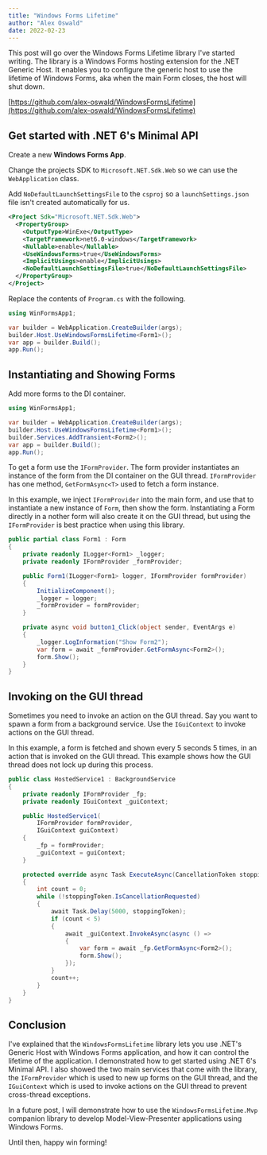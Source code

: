 ```yaml
---
title: "Windows Forms Lifetime"
author: "Alex Oswald"
date: 2022-02-23
---
```



This post will go over the Windows Forms Lifetime library I've started writing. The library is a Windows Forms hosting extension for the .NET Generic Host. It enables you to configure the generic host to use the lifetime of Windows Forms, aka when the main Form closes, the host will shut down.

[https://github.com/alex-oswald/WindowsFormsLifetime](https://github.com/alex-oswald/WindowsFormsLifetime)


## Get started with .NET 6's Minimal API

Create a new **Windows Forms App**.

Change the projects SDK to `Microsoft.NET.Sdk.Web` so we can use the `WebApplication` class.

Add `NoDefaultLaunchSettingsFile` to the `csproj` so a `launchSettings.json` file isn't created automatically for us.

```xml
<Project Sdk="Microsoft.NET.Sdk.Web">
  <PropertyGroup>
    <OutputType>WinExe</OutputType>
    <TargetFramework>net6.0-windows</TargetFramework>
    <Nullable>enable</Nullable>
    <UseWindowsForms>true</UseWindowsForms>
    <ImplicitUsings>enable</ImplicitUsings>
    <NoDefaultLaunchSettingsFile>true</NoDefaultLaunchSettingsFile>
  </PropertyGroup>
</Project>
```

Replace the contents of `Program.cs` with the following.

```csharp
using WinFormsApp1;

var builder = WebApplication.CreateBuilder(args);
builder.Host.UseWindowsFormsLifetime<Form1>();
var app = builder.Build();
app.Run();
```


## Instantiating and Showing Forms

Add more forms to the DI container.

```csharp
using WinFormsApp1;

var builder = WebApplication.CreateBuilder(args);
builder.Host.UseWindowsFormsLifetime<Form1>();
builder.Services.AddTransient<Form2>();
var app = builder.Build();
app.Run();
```

To get a form use the `IFormProvider`. The form provider instantiates an instance of the form from the DI container on the GUI thread. `IFormProvider` has one method, `GetFormAsync<T>` used to fetch a form instance.

In this example, we inject `IFormProvider` into the main form, and use that to instantiate a new instance of `Form`, then show the form. Instantiating a Form directly in a nother form will also create it on the GUI thread, but using the `IFormProvider` is best practice when using this library.

```csharp
public partial class Form1 : Form
{
    private readonly ILogger<Form1> _logger;
    private readonly IFormProvider _formProvider;

    public Form1(ILogger<Form1> logger, IFormProvider formProvider)
    {
        InitializeComponent();
        _logger = logger;
        _formProvider = formProvider;
    }

    private async void button1_Click(object sender, EventArgs e)
    {
        _logger.LogInformation("Show Form2");
        var form = await _formProvider.GetFormAsync<Form2>();
        form.Show();
    }
}
```


## Invoking on the GUI thread

Sometimes you need to invoke an action on the GUI thread. Say you want to spawn a form from a background service. Use the `IGuiContext` to invoke
actions on the GUI thread.

In this example, a form is fetched and shown every 5 seconds 5 times, in an action that is invoked on the GUI thread. This example shows how the GUI thread does not lock up during this process.

```csharp
public class HostedService1 : BackgroundService
{
    private readonly IFormProvider _fp;
    private readonly IGuiContext _guiContext;

    public HostedService1(
        IFormProvider formProvider,
        IGuiContext guiContext)
    {
        _fp = formProvider;
        _guiContext = guiContext;
    }

    protected override async Task ExecuteAsync(CancellationToken stoppingToken)
    {
        int count = 0;
        while (!stoppingToken.IsCancellationRequested)
        {
            await Task.Delay(5000, stoppingToken);
            if (count < 5)
            {
                await _guiContext.InvokeAsync(async () =>
                {
                    var form = await _fp.GetFormAsync<Form2>();
                    form.Show();
                });
            }
            count++;
        }
    }
}
```


## Conclusion

I've explained that the `WindowsFormsLifetime` library lets you use .NET's Generic Host with Windows Forms application, and how it can control the lifetime of the application. I demonstrated how to get started using .NET 6's Minimal API. I also showed the two main services that come with the library, the `IFormProvider` which is used to new up forms on the GUI thread, and the `IGuiContext` which is used to invoke actions on the GUI thread to prevent cross-thread exceptions.

In a future post, I will demonstrate how to use the `WindowsFormsLifetime.Mvp` companion library to develop Model-View-Presenter applications using Windows Forms.

Until then, happy win forming!